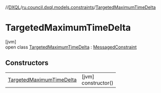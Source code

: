 //[DXQL](../../../index.md)/[ru.council.dxql.models.constraints](../index.md)/[TargetedMaximumTimeDelta](index.md)

# TargetedMaximumTimeDelta

[jvm]\
open class [TargetedMaximumTimeDelta](index.md) : [MessagedConstraint](../-messaged-constraint/index.md)

## Constructors

| | |
|---|---|
| [TargetedMaximumTimeDelta](-targeted-maximum-time-delta.md) | [jvm]<br>constructor() |

